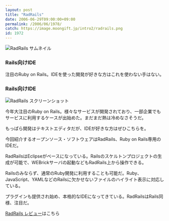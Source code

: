 ```yaml
---
layout: post
title: "RadRails"
date: 2006-06-29T09:00:00+09:00
permalink: /2006/06/1978/
catch: https://image.moongift.jp/intro2/radrails.png
id: 1972
---
```

 ![RadRails サムネイル](https://image.moongift.jp/intro2/radrails.t.png "RadRails サムネイル")
  

### Rails向けIDE
  
注目のRuby on Rails。IDEを使った開発が好きな方はこれを使わない手はない。  
<!--more-->  

### Rails向けIDE
  

![RadRails スクリーンショット](https://image.moongift.jp/intro2/radrails.png "RadRails スクリーンショット")

  

今年大注目のRuby on Rails。様々なサービスが開発されており、一部企業でもサービスに利用するケースが出始めた。まだまだ熱は冷めなさそうだ。

  

もっぱら開発はテキストエディタだが、IDEが好きな方はぜひこちらを。

  

今回紹介するオープンソース・ソフトウェアはRadRails、Ruby on Rails専用のIDEだ。

  

RadRailsはEclipseがベースになっている。Railsのスケルトンプロジェクトの生成が可能で、WEBrickサーバの起動などもRadRails上から操作できる。

  

Railsのみならず、通常のRuby開発に利用することも可能だ。Ruby、JavaScript、YAMLなどのRailsに欠かせないファイルのハイライト表示に対応している。

  

プラグインも提供され始め、本格的なIDEになってきている。RadRailsはRails同様、注目だ。

  

[RadRails レビュー](http://oss.moongift.jp/review/i-1983.html)はこちら

